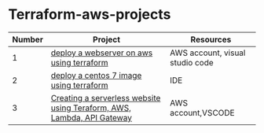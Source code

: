 # Terraform-aws-projects


Number | Project      | Resources
------ | ------------- |-------------------------------
1 | [deploy a webserver on aws using terraform](https://github.com/Frankpromise/Terraform-aws-projects/tree/master/project1) | AWS account, visual studio code
2 | [ deploy a centos 7 image using terraform](https://github.com/Frankpromise/Terraform-aws-projects/blob/master/docker.tf) | IDE
3 | [Creating a serverless website using Teraform, AWS, Lambda, API Gateway](https://github.com/Frankpromise/Terraform-aws-projects/tree/master/lambda) | AWS account,VSCODE
